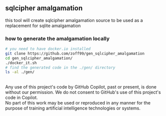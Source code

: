 ## sqlcipher amalgamation

this tool will create sqlcipher amalgamation source to be used as a replacement for sqlite amalgamation

### how to generate the amalgamation locally

```bash
# you need to have docker.io installed
git clone https://github.com/zoff99/gen_sqlcipher_amalgamation
cd gen_sqlcipher_amalgamation/
./docker_it.sh
# find the generated code in the ./gen/ directory
ls -al ./gen/
```

<br>
Any use of this project's code by GitHub Copilot, past or present, is done
without our permission.  We do not consent to GitHub's use of this project's
code in Copilot.
<br>
No part of this work may be used or reproduced in any manner for the purpose of training artificial intelligence technologies or systems.
